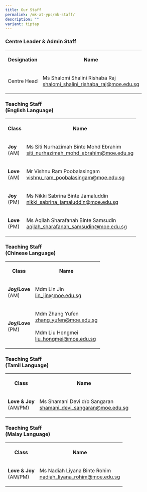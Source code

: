 ```yaml
---
title: Our Staff
permalink: /mk-at-yps/mk-staff/
description: ""
variant: tiptap
---
```

<h3><strong>Centre Leader &amp; Admin Staff</strong></h3><table><tbody><tr><th rowspan="1" colspan="1"><p>Designation</p></th><th rowspan="1" colspan="1"><p>Name</p></th></tr><tr><td rowspan="1" colspan="1"><p>Centre Head</p></td><td rowspan="1" colspan="1"><p>Ms Shalomi Shalini Rishaba Raj<br><a href="mailto:shalomi_shalini_rishaba_raj@moe.edu.sg" rel="noopener noreferrer nofollow" target="_blank">shalomi_shalini_rishaba_raj@moe.edu.sg</a></p></td></tr></tbody></table><h3><strong>Teaching Staff<br>(English Language)</strong></h3><table><tbody><tr><th rowspan="1" colspan="1"><p>Class</p></th><th rowspan="1" colspan="1"><p>Name</p></th></tr><tr><td rowspan="1" colspan="1"><p><strong>Joy</strong><br>(AM)</p></td><td rowspan="1" colspan="1"><p>Ms Siti Nurhazimah Binte Mohd Ebrahim<br><a href="mailto:siti_nurhazimah_mohd_ebrahim@moe.edu.sg" rel="noopener noreferrer nofollow" target="_blank">siti_nurhazimah_mohd_ebrahim@moe.edu.sg</a></p></td></tr><tr><td rowspan="1" colspan="1"><p><strong>Love</strong><br>(AM)</p></td><td rowspan="1" colspan="1"><p>Mr Vishnu Ram Poobalasingam<br><a href="mailto:vishnu_ram_poobalasingam@moe.edu.sg" rel="noopener noreferrer nofollow" target="_blank">vishnu_ram_poobalasingam@moe.edu.sg</a></p></td></tr><tr><td rowspan="1" colspan="1"><p><strong>Joy</strong><br>(PM)</p></td><td rowspan="1" colspan="1"><p>Ms Nikki Sabrina Binte Jamaluddin<br><a href="mailto:nikki_sabrina_jamaluddin@moe.edu.sg" rel="noopener noreferrer nofollow" target="_blank">nikki_sabrina_jamaluddin@moe.edu.sg</a></p></td></tr><tr><td rowspan="1" colspan="1"><p><strong>Love</strong><br>(PM)</p></td><td rowspan="1" colspan="1"><p>Ms Aqilah Sharafanah Binte Samsudin<br><a href="mailto:aqilah_sharafanah_samsudin@moe.edu.sg" rel="noopener noreferrer nofollow" target="_blank">aqilah_sharafanah_samsudin@moe.edu.sg</a></p></td></tr></tbody></table><h3><strong>Teaching Staff<br>(Chinese Language)</strong></h3><table><tbody><tr><th rowspan="1" colspan="1"><p>Class</p></th><th rowspan="1" colspan="1"><p>Name</p></th></tr><tr><td rowspan="1" colspan="1"><p><strong>Joy/Love</strong><br>(AM)</p></td><td rowspan="1" colspan="1"><p>Mdm Lin Jin<br><a href="mailto:lin_jin@moe.edu.sg" rel="noopener noreferrer nofollow" target="_blank">lin_jin@moe.edu.sg</a></p></td></tr><tr><td rowspan="1" colspan="1"><p><strong>Joy/Love</strong><br>(PM)</p></td><td rowspan="1" colspan="1"><p>Mdm Zhang Yufen<br><a href="mailto:zhang_yufen@moe.edu.sg" rel="noopener noreferrer nofollow" target="_blank">zhang_yufen@moe.edu.sg</a><br><br>Mdm Liu Hongmei<br><a href="mailto:liu_hongmei@moe.edu.sg" rel="noopener noreferrer nofollow" target="_blank">liu_hongmei@moe.edu.sg</a></p></td></tr></tbody></table><h3><strong>Teaching Staff<br>(Tamil Language)</strong></h3><table><tbody><tr><th rowspan="1" colspan="1"><p>Class</p></th><th rowspan="1" colspan="1"><p>Name</p></th></tr><tr><td rowspan="1" colspan="1"><p><strong>Love &amp; Joy</strong><br>(AM/PM)</p></td><td rowspan="1" colspan="1"><p>Ms Shamani Devi d/o Sangaran<br><a href="mailto:shamani_devi_sangaran@moe.edu.sg" rel="noopener noreferrer nofollow" target="_blank">shamani_devi_sangaran@moe.edu.sg</a></p></td></tr></tbody></table><h3><strong>Teaching Staff<br>(Malay Language)</strong></h3><table><tbody><tr><th rowspan="1" colspan="1"><p>Class</p></th><th rowspan="1" colspan="1"><p>Name</p></th></tr><tr><td rowspan="1" colspan="1"><p><strong>Love &amp; Joy</strong><br>(AM/PM)</p></td><td rowspan="1" colspan="1"><p>Ms Nadiah Liyana Binte Rohim<br><a href="mailto:nadiah_liyana_rohim@moe.edu.sg" rel="noopener noreferrer nofollow" target="_blank">nadiah_liyana_rohim@moe.edu.sg</a></p></td></tr></tbody></table><p></p>